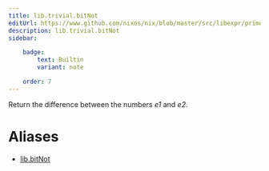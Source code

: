 ```yaml
---
title: lib.trivial.bitNot
editUrl: https://www.github.com/nixos/nix/blob/master/src/libexpr/primops.cc
description: lib.trivial.bitNot
sidebar:

    badge:
        text: Builtin
        variant: note

    order: 7
---
```


Return the difference between the numbers *e1* and *e2*.


# Aliases

- [lib.bitNot](/nix-doc-comments/reference/lib/lib-bitnot)



